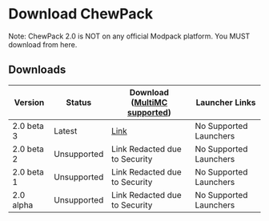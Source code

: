 # Download ChewPack

Note: ChewPack 2.0 is NOT on any official Modpack platform. You MUST download from here.

## Downloads

Version    | Status      | Download ([MultiMC supported](help#what-does-multimc-supported-mean)) | Launcher Links
---------- | ----------- | --------------------------------------------------------------------- | ----------------------
2.0 beta 3 | Latest      | [Link](http://files.chew.pw/ChewPack/chewpack23.zip)                  | No Supported Launchers
2.0 beta 2 | Unsupported | Link Redacted due to Security                                         | No Supported Launchers
2.0 beta 1 | Unsupported | Link Redacted due to Security                                         | No Supported Launchers
2.0 alpha  | Unsupported | Link Redacted due to Security                                         | No Supported Launchers
